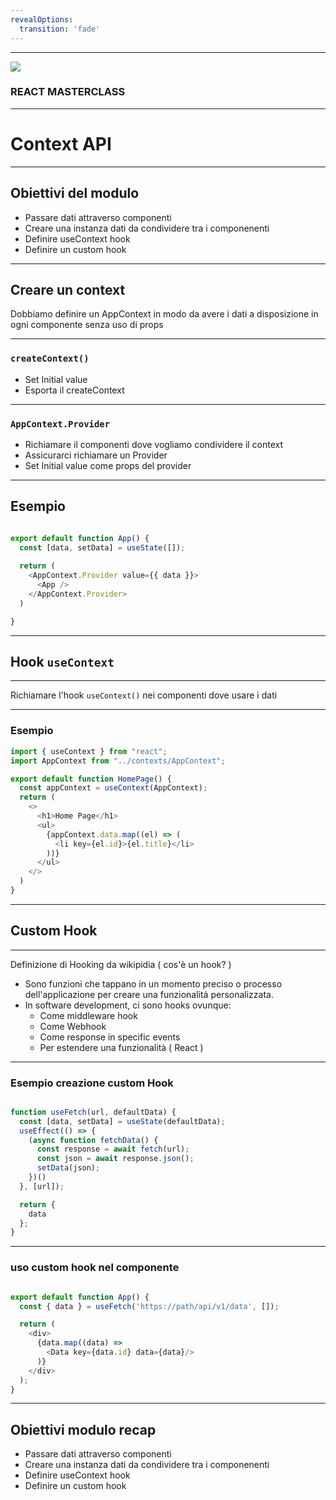 ```yaml
---
revealOptions:
  transition: 'fade'
---
```


---

<img src="https://aulab.it/img/logo-aulab-horizontal-white.png">
<h3 class="r-fit-text">REACT MASTERCLASS</h3>

---

# Context API

---

## Obiettivi del modulo

* Passare dati attraverso componenti <!-- .element: class="fragment" -->
* Creare una instanza dati da condividere tra i componenenti <!-- .element: class="fragment" -->
* Definire useContext hook <!-- .element: class="fragment" -->
* Definire un custom hook <!-- .element: class="fragment" -->

---

## Creare un context

Dobbiamo definire un AppContext in modo da avere i dati a disposizione in ogni componente senza uso di props 

----

### ``` createContext() ```

* Set Initial value <!-- .element: class="fragment" -->
* Esporta il createContext <!-- .element: class="fragment" -->



----

### ``` AppContext.Provider ```

* Richiamare il componenti dove vogliamo condividere il context <!-- .element: class="fragment" -->
* Assicurarci richiamare un Provider <!-- .element: class="fragment" -->
* Set Initial value come props del provider <!-- .element: class="fragment" -->

----

## Esempio

```js 

export default function App() {
  const [data, setData] = useState([]);
  
  return (
    <AppContext.Provider value={{ data }}>
      <App />
    </AppContext.Provider>
  )

}

```

---

## Hook ``` useContext ```

----

Richiamare l'hook ```useContext()``` nei componenti dove usare i dati 


----

### Esempio 

```js
import { useContext } from "react";
import AppContext from "../contexts/AppContext";

export default function HomePage() {
  const appContext = useContext(AppContext);
  return (
    <>
      <h1>Home Page</h1>
      <ul>
        {appContext.data.map((el) => (
          <li key={el.id}>{el.title}</li>
        ))}
      </ul>
    </>
  )
}

```

---

## Custom Hook

----

Definizione di Hooking da wikipidia ( cos'è un hook? )

* Sono funzioni che tappano in un momento preciso o processo dell'applicazione per creare una funzionalitá personalizzata. 
* In software development, ci sono hooks ovunque: 
  * Come middleware hook
  * Come Webhook
  * Come response in specific events 
  * Per estendere una funzionalità ( React )

----

### Esempio creazione custom Hook

```js

function useFetch(url, defaultData) {
  const [data, setData] = useState(defaultData);
  useEffect(() => {
    (async function fetchData() {
      const response = await fetch(url);
      const json = await response.json();
      setData(json);
    })()
  }, [url]);

  return {
    data
  };
}

```

----

### uso custom hook nel componente

```js

export default function App() {
  const { data } = useFetch('https://path/api/v1/data', []);

  return (
    <div>
      {data.map((data) => 
        <Data key={data.id} data={data}/>
      )}
    </div>
  );
}

```


---




## Obiettivi modulo recap

* Passare dati attraverso componenti 
* Creare una instanza dati da condividere tra i componenenti
* Definire useContext hook 
* Definire un custom hook